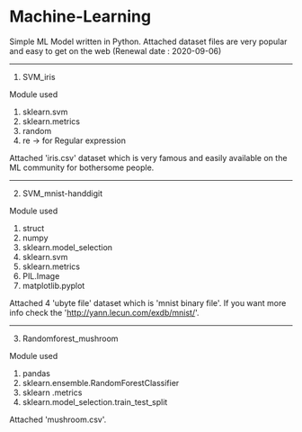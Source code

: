 # Machine-Learning
Simple ML Model written in Python.
Attached dataset files are very popular and easy to get on the web
(Renewal date : 2020-09-06)



------------------------------------------------------

1) SVM_iris

Module used
1. sklearn.svm
2. sklearn.metrics
3. random
4. re -> for Regular expression

Attached 'iris.csv' dataset which is very famous and easily available on the ML community for bothersome people.

------------------------------------------------------

2) SVM_mnist-handdigit

Module used
1. struct
2. numpy
3. sklearn.model_selection
4. sklearn.svm
5. sklearn.metrics
6. PIL.Image
7. matplotlib.pyplot

Attached 4 'ubyte file' dataset which is 'mnist binary file'. If you want more info check the 'http://yann.lecun.com/exdb/mnist/'.

------------------------------------------------------

3) Randomforest_mushroom

Module used
1. pandas
2. sklearn.ensemble.RandomForestClassifier
3. sklearn .metrics
4. sklearn.model_selection.train_test_split

Attached 'mushroom.csv'.
